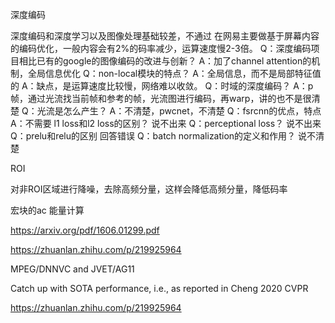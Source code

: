 深度编码

深度编码和深度学习以及图像处理基础较差，不通过 在网易主要做基于屏幕内容的编码优化，一般内容会有2%的码率减少，运算速度慢2-3倍。 Q：深度编码项目相比已有的google的图像编码的改进与创新？ A：加了channel attention的机制，全局信息优化 Q：non-local模块的特点？ A：全局信息，而不是局部特征值的 A：缺点，是运算速度比较慢，网络难以收敛。 Q：时域的深度编码？ A：p帧，通过光流找当前帧和参考的帧，光流图进行编码，再warp，讲的也不是很清楚 Q：光流是怎么产生？ A：不清楚，pwcnet，不清楚 Q：fsrcnn的优点，特点 A：不需要 l1 loss和l2 loss的区别？ 说不出来 Q：perceptional loss？ 说不出来 Q：prelu和relu的区别 回答错误 Q：batch normalization的定义和作用？ 说不清楚



ROI

对非ROI区域进行降噪，去除高频分量，这样会降低高频分量，降低码率

宏块的ac 能量计算

https://arxiv.org/pdf/1606.01299.pdf

https://zhuanlan.zhihu.com/p/219925964





 MPEG/DNNVC and JVET/AG11

Catch up with SOTA performance, i.e., as reported in Cheng 2020 CVPR

https://zhuanlan.zhihu.com/p/219925964